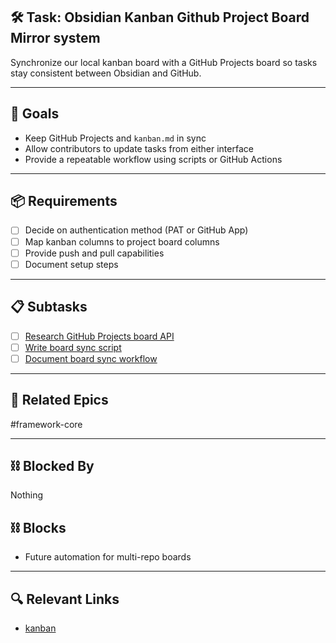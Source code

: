 ## 🛠️ Task: Obsidian Kanban Github Project Board Mirror system

Synchronize our local kanban board with a GitHub Projects board so tasks stay consistent between Obsidian and GitHub.

---

## 🎯 Goals
- Keep GitHub Projects and `kanban.md` in sync
- Allow contributors to update tasks from either interface
- Provide a repeatable workflow using scripts or GitHub Actions

---

## 📦 Requirements
- [ ] Decide on authentication method (PAT or GitHub App)
- [ ] Map kanban columns to project board columns
- [ ] Provide push and pull capabilities
- [ ] Document setup steps

---

## 📋 Subtasks
- [ ] [Research GitHub Projects board API](Research%20GitHub%20Projects%20board%20API.md)
- [ ] [Write board sync script](Write%20board%20sync%20script.md)
- [ ] [Document board sync workflow](Document%20board%20sync%20workflow.md)

---

## 🔗 Related Epics
#framework-core

---

## ⛓️ Blocked By
Nothing

## ⛓️ Blocks
- Future automation for multi-repo boards

---

## 🔍 Relevant Links
- [kanban](../boards/kanban.md)
